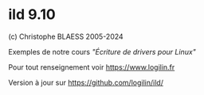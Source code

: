ild 9.10
========

(c) Christophe BLAESS 2005-2024

Exemples de notre cours _"Écriture de drivers pour Linux"_

Pour tout renseignement voir https://www.logilin.fr

Version à jour sur https://github.com/logilin/ild/

